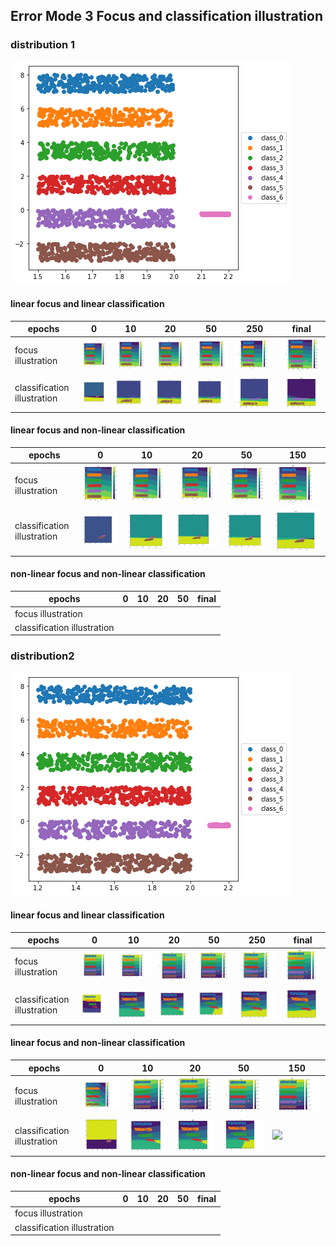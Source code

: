 ## Error Mode 3 Focus and classification illustration

### distribution 1
![](./plots/dist_1.png)

#### linear focus and linear classification
| epochs | 0   |  10 | 20  | 50  | 250 |  final |
| -- | -- | -- | -- | -- | -- | -- |
| focus illustration | ![](./plots/d1_1_fc_0.JPG)| ![](./plots/d1_1_fc_10.JPG)| ![](./plots/d1_1_fc_20.JPG) | ![](./plots/d1_1_fc_50.JPG) | ![](./plots/d1_1_fc_250.JPG) | ![](./plots/d1_1_fc_800.JPG) |
| classification illustration |![](./plots/d1_1_cl_0.JPG) | ![](./plots/d1_1_cl_10.JPG) | ![](./plots/d1_1_cl_20.JPG) | ![](./plots/d1_1_cl_50.JPG) | ![](./plots/d1_1_cl_250.JPG) | ![](./plots/d1_1_cl_800.JPG) |



#### linear focus and non-linear classification

| epochs | 0   |  10 | 20  | 50  | 150 |  
| -- | -- | -- | -- | -- | -- |
| focus illustration | ![](./plots/d1_2_fc_0.JPG)| ![](./plots/d1_2_fc_10.JPG)| ![](./plots/d1_2_fc_20.JPG) | ![](./plots/d1_2_fc_50.JPG) | ![](./plots/d1_2_fc_150.JPG) |
| classification illustration |![](./plots/d1_2_cl_0.JPG) | ![](./plots/d1_2_cl_10.JPG) | ![](./plots/d1_2_cl_20.JPG) | ![](./plots/d1_2_cl_50.JPG) | ![](./plots/d1_2_cl_150.JPG) | 





#### non-linear focus and non-linear classification

| epochs | 0   |  10 | 20  | 50  |  final |
| -- | -- | -- | -- | -- | -- |
| focus illustration | | | | | |
| classification illustration | | | | | |


### distribution2

![](./plots/dist_2.png)

#### linear focus and linear classification

| epochs | 0   |  10 | 20  | 50  | 250 |  final |
| -- | -- | -- | -- | -- | -- | -- |
| focus illustration | ![](./plots/d2_1_fc_0.JPG)| ![](./plots/d2_1_fc_10.JPG)| ![](./plots/d2_1_fc_20.JPG) | ![](./plots/d2_1_fc_50.JPG) | ![](./plots/d2_1_fc_250.JPG) | ![](./plots/d2_1_fc_800.JPG) |
| classification illustration |![](./plots/d2_1_cl_0.JPG) | ![](./plots/d2_1_cl_10.JPG) | ![](./plots/d2_1_cl_20.JPG) | ![](./plots/d2_1_cl_50.JPG) | ![](./plots/d2_1_cl_250.JPG) | ![](./plots/d2_1_cl_800.JPG) |


#### linear focus and non-linear classification

| epochs | 0   |  10 | 20  | 50  | 150 |  
| -- | -- | -- | -- | -- | -- |
| focus illustration | ![](./plots/d2_2_fc_0.JPG)| ![](./plots/d2_2_fc_10.JPG)| ![](./plots/d2_2_fc_20.JPG) | ![](./plots/d2_2_fc_50.JPG) | ![](./plots/d2_2_fc_150.JPG) |
| classification illustration | ![](./plots/d2_2_cl_0.JPG) | ![](./plots/d2_1_cl_10.JPG) | ![](./plots/d2_1_cl_20.JPG) | ![](./plots/d2_1_cl_50.JPG) | ![](./plots/d2_1_cl_150.JPG) | 


#### non-linear focus and non-linear classification

| epochs | 0   |  10 | 20  | 50  |  final |
| -- | -- | -- | -- | -- | -- |
| focus illustration | | | | | |
| classification illustration | | | | | |






